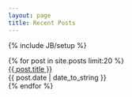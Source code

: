 ```yaml
---
layout: page
title: Recent Posts
---
```

{% include JB/setup %}

<div>
  {% for post in site.posts limit:20 %}
	<div class="row">
		<div class="col-xs-6">
			<a href="{{ BASE_PATH }}{{ post.url }}">{{ post.title }}</a>
		</div>
		<div class="col-xs-6">
			<span class="pull-right">
			{{ post.date | date_to_string }}
			</span>
		</div>
	</div>
  {% endfor %}
</div>

